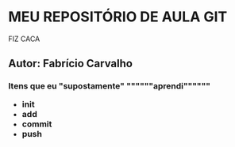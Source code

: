 # MEU REPOSITÓRIO DE AULA GIT
FIZ CACA
## Autor: Fabrício Carvalho

<h3> Itens que eu "supostamente" """"""aprendi""""""
<ul>
<li>init</li>
<li>add</li>
<li>commit</li>
<li>push</li>
</ul>

